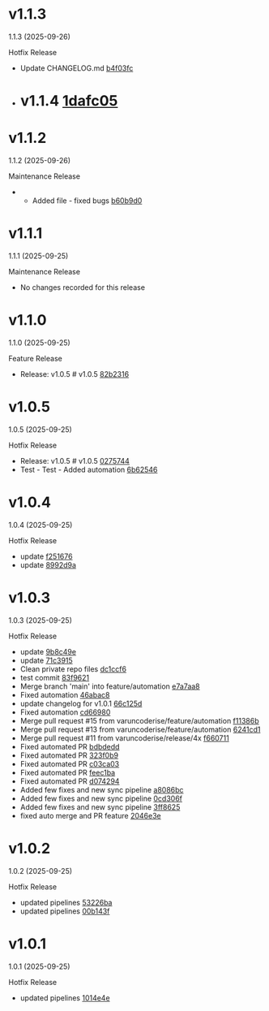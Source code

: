 # v1.1.3

1.1.3 (2025-09-26)

Hotfix Release

- Update CHANGELOG.md [b4f03fc](https://github.com/varuncoderise/demo-public/commit/b4f03fc)
- # v1.1.4 [1dafc05](https://github.com/varuncoderise/demo-public/commit/1dafc05)

# v1.1.2

1.1.2 (2025-09-26)

Maintenance Release

- - Added file - fixed bugs [b60b9d0](https://github.com/varuncoderise/demo-public/commit/b60b9d0)

# v1.1.1

1.1.1 (2025-09-25)

Maintenance Release

- No changes recorded for this release

# v1.1.0

1.1.0 (2025-09-25)

Feature Release

- Release: v1.0.5 # v1.0.5 [82b2316](https://github.com/varuncoderise/demo-public/commit/82b2316)

# v1.0.5


1.0.5 (2025-09-25)

Hotfix Release

- Release: v1.0.5 # v1.0.5 [0275744](https://github.com/varuncoderise/demo-public/commit/0275744)
- Test - Test - Added automation [6b62546](https://github.com/varuncoderise/demo-public/commit/6b62546)

# v1.0.4

1.0.4 (2025-09-25)

Hotfix Release

- update [f251676](https://github.com/varuncoderise/demo-public/commit/f251676)
- update [8992d9a](https://github.com/varuncoderise/demo-public/commit/8992d9a)

# v1.0.3

1.0.3 (2025-09-25)

Hotfix Release

- update [9b8c49e](https://github.com/varuncoderise/demo-public/commit/9b8c49e)
- update [71c3915](https://github.com/varuncoderise/demo-public/commit/71c3915)
- Clean private repo files [dc1ccf6](https://github.com/varuncoderise/demo-public/commit/dc1ccf6)
- test commit [83f9621](https://github.com/varuncoderise/demo-public/commit/83f9621)
- Merge branch 'main' into feature/automation [e7a7aa8](https://github.com/varuncoderise/demo-public/commit/e7a7aa8)
- Fixed automation [46abac8](https://github.com/varuncoderise/demo-public/commit/46abac8)
- update changelog for v1.0.1 [66c125d](https://github.com/varuncoderise/demo-public/commit/66c125d)
- Fixed automation [cd66980](https://github.com/varuncoderise/demo-public/commit/cd66980)
- Merge pull request #15 from varuncoderise/feature/automation [f11386b](https://github.com/varuncoderise/demo-public/commit/f11386b)
- Merge pull request #13 from varuncoderise/feature/automation [6241cd1](https://github.com/varuncoderise/demo-public/commit/6241cd1)
- Merge pull request #11 from varuncoderise/release/4x [f660711](https://github.com/varuncoderise/demo-public/commit/f660711)
- Fixed automated PR [bdbdedd](https://github.com/varuncoderise/demo-public/commit/bdbdedd)
- Fixed automated PR [323f0b9](https://github.com/varuncoderise/demo-public/commit/323f0b9)
- Fixed automated PR [c03ca03](https://github.com/varuncoderise/demo-public/commit/c03ca03)
- Fixed automated PR [feec1ba](https://github.com/varuncoderise/demo-public/commit/feec1ba)
- Fixed automated PR [d074294](https://github.com/varuncoderise/demo-public/commit/d074294)
- Added few fixes and new sync pipeline [a8086bc](https://github.com/varuncoderise/demo-public/commit/a8086bc)
- Added few fixes and new sync pipeline [0cd306f](https://github.com/varuncoderise/demo-public/commit/0cd306f)
- Added few fixes and new sync pipeline [3ff8625](https://github.com/varuncoderise/demo-public/commit/3ff8625)
- fixed auto merge and PR feature [2046e3e](https://github.com/varuncoderise/demo-public/commit/2046e3e)

# v1.0.2

1.0.2 (2025-09-25)

Hotfix Release

- updated pipelines [53226ba](https://github.com/varuncoderise/demo-public/commit/53226ba)
- updated pipelines [00b143f](https://github.com/varuncoderise/demo-public/commit/00b143f)

# v1.0.1

1.0.1 (2025-09-25)

Hotfix Release

- updated pipelines [1014e4e](https://github.com/varuncoderise/demo-public/commit/1014e4e)
